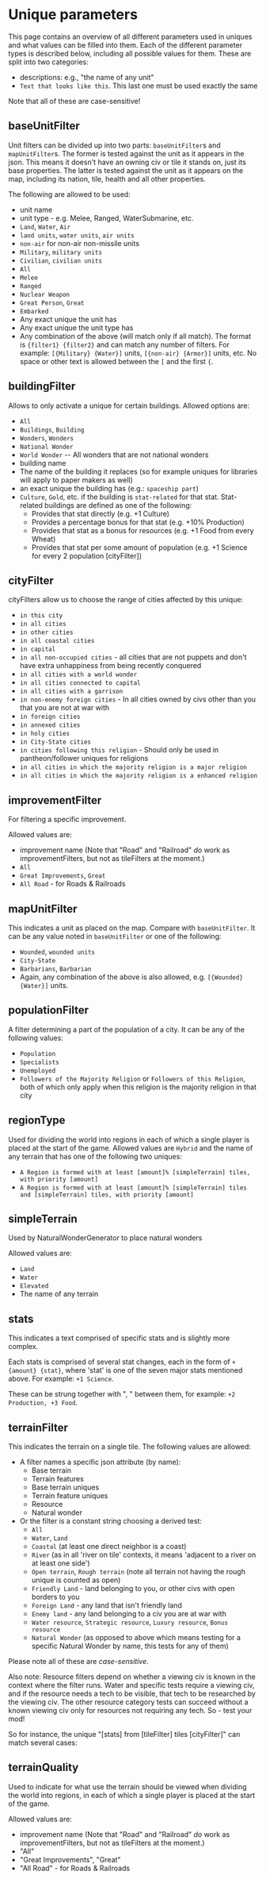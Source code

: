 # Unique parameters

This page contains an overview of all different parameters used in uniques and what values can be filled into them.
Each of the different parameter types is described below, including all possible values for them.
These are split into two categories:

-   descriptions: e.g., "the name of any unit"
-   `Text that looks like this`. This last one must be used exactly the same

Note that all of these are case-sensitive!

## baseUnitFilter

Unit filters can be divided up into two parts: `baseUnitFilter`s and `mapUnitFilter`s.
The former is tested against the unit as it appears in the json.
This means it doesn't have an owning civ or tile it stands on, just its base properties.
The latter is tested against the unit as it appears on the map, including its nation, tile, health and all other properties.

The following are allowed to be used:

-   unit name
-   unit type - e.g. Melee, Ranged, WaterSubmarine, etc.
-   `Land`, `Water`, `Air`
-   `land units`, `water units`, `air units`
-   `non-air` for non-air non-missile units
-   `Military`, `military units`
-   `Civilian`, `civilian units`
-   `All`
-   `Melee`
-   `Ranged`
-   `Nuclear Weapon`
-   `Great Person`, `Great`
-   `Embarked`
-   Any exact unique the unit has
-   Any exact unique the unit type has
-   Any combination of the above (will match only if all match). The format is `{filter1} {filter2}` and can match any number of filters. For example: `[{Military} {Water}]` units, `[{non-air} {Armor}]` units, etc. No space or other text is allowed between the `[` and the first `{`.

## buildingFilter

Allows to only activate a unique for certain buildings. Allowed options are:

-   `All`
-   `Buildings`, `Building`
-   `Wonders`, `Wonders`
-   `National Wonder`
-   `World Wonder` -- All wonders that are not national wonders
-   building name
-   The name of the building it replaces (so for example uniques for libraries will apply to paper makers as well)
-   an exact unique the building has (e.g.: `spaceship part`)
-   `Culture`, `Gold`, etc. if the building is `stat-related` for that stat. Stat-related buildings are defined as one of the following:
    -   Provides that stat directly (e.g. +1 Culture)
    -   Provides a percentage bonus for that stat (e.g. +10% Production)
    -   Provides that stat as a bonus for resources (e.g. +1 Food from every Wheat)
    -   Provides that stat per some amount of population (e.g. +1 Science for every 2 population [cityFilter])

## cityFilter

cityFilters allow us to choose the range of cities affected by this unique:

-   `in this city`
-   `in all cities`
-   `in other cities`
-   `in all coastal cities`
-   `in capital`
-   `in all non-occupied cities` - all cities that are not puppets and don't have extra unhappiness from being recently conquered
-   `in all cities with a world wonder`
-   `in all cities connected to capital`
-   `in all cities with a garrison`
-   `in non-enemy foreign cities` - In all cities owned by civs other than you that you are not at war with
-   `in foreign cities`
-   `in annexed cities`
-   `in holy cities`
-   `in City-State cities`
-   `in cities following this religion` - Should only be used in pantheon/follower uniques for religions
-   `in all cities in which the majority religion is a major religion`
-   `in all cities in which the majority religion is a enhanced religion`

## improvementFilter

For filtering a specific improvement.

Allowed values are:

-   improvement name (Note that "Road" and "Railroad" _do_ work as improvementFilters, but not as tileFilters at the moment.)
-   `All`
-   `Great Improvements`, `Great`
-   `All Road` - for Roads & Railroads

## mapUnitFilter

This indicates a unit as placed on the map. Compare with `baseUnitFilter`.
It can be any value noted in `baseUnitFilter` or one of the following:

-   `Wounded`, `wounded units`
-   `City-State`
-   `Barbarians`, `Barbarian`
-   Again, any combination of the above is also allowed, e.g. `[{Wounded} {Water}]` units.

## populationFilter

A filter determining a part of the population of a city. It can be any of the following values:

-   `Population`
-   `Specialists`
-   `Unemployed`
-   `Followers of the Majority Religion` or `Followers of this Religion`, both of which only apply when this religion is the majority religion in that city

## regionType

Used for dividing the world into regions in each of which a single player is placed at the start of the game.
Allowed values are `Hybrid` and the name of any terrain that has one of the following two uniques:

-   `A Region is formed with at least [amount]% [simpleTerrain] tiles, with priority [amount]`
-   `A Region is formed with at least [amount]% [simpleTerrain] tiles and [simpleTerrain] tiles, with priority [amount]`

## simpleTerrain

Used by NaturalWonderGenerator to place natural wonders

Allowed values are:

-   `Land`
-   `Water`
-   `Elevated`
-   The name of any terrain

## stats

This indicates a text comprised of specific stats and is slightly more complex.

Each stats is comprised of several stat changes, each in the form of `+{amount} {stat}`, where 'stat' is one of the seven major stats mentioned above.
For example: `+1 Science`.

These can be strung together with ", " between them, for example: `+2 Production, +3 Food`.

## terrainFilter

This indicates the terrain on a single tile. The following values are allowed:

-   A filter names a specific json attribute (by name):
    -   Base terrain
    -   Terrain features
    -   Base terrain uniques
    -   Terrain feature uniques
    -   Resource
    -   Natural wonder
-   Or the filter is a constant string choosing a derived test:
    -   `All`
    -   `Water`, `Land`
    -   `Coastal` (at least one direct neighbor is a coast)
    -   `River` (as in all 'river on tile' contexts, it means 'adjacent to a river on at least one side')
    -   `Open terrain`, `Rough terrain` (note all terrain not having the rough unique is counted as open)
    -   `Friendly Land` - land belonging to you, or other civs with open borders to you
    -   `Foreign Land` - any land that isn't friendly land
    -   `Enemy land` - any land belonging to a civ you are at war with
    -   `Water resource`, `Strategic resource`, `Luxury resource`, `Bonus resource`
    -   `Natural Wonder` (as opposed to above which means testing for a specific Natural Wonder by name, this tests for any of them)

Please note all of these are _case-sensitive_.

Also note: Resource filters depend on whether a viewing civ is known in the context where the filter runs. Water and specific tests require a viewing civ, and if the resource needs a tech to be visible, that tech to be researched by the viewing civ. The other resource category tests can succeed without a known viewing civ only for resources not requiring any tech. So - test your mod!

So for instance, the unique "[stats] from [tileFilter] tiles [cityFilter]" can match several cases:

## terrainQuality

Used to indicate for what use the terrain should be viewed when dividing the world into regions, in each of which a single player is placed at the start of the game.

Allowed values are:

-   improvement name (Note that "Road" and "Railroad" _do_ work as improvementFilters, but not as tileFilters at the moment.)
-   "All"
-   "Great Improvements", "Great"
-   "All Road" - for Roads & Railroads
